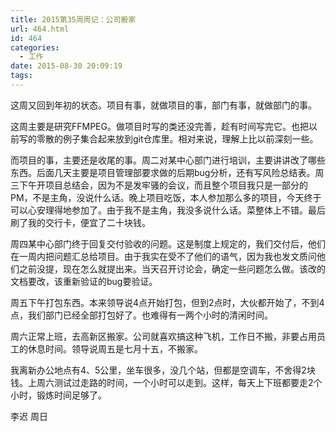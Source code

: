 ```yaml
---
title: 2015第35周周记：公司搬家
url: 464.html
id: 464
categories:
  - 工作
date: 2015-08-30 20:09:19
tags:
---
```


这周又回到年初的状态。项目有事，就做项目的事，部门有事，就做部门的事。 
<!-- more --> 
这周主要是研究FFMPEG。做项目时写的类还没完善，趁有时间写完它。也把以前写的零散的例子集合起来放到git仓库里。相对来说，理解上比以前深刻一些。

而项目的事，主要还是收尾的事。周二对某中心部门进行培训，主要讲讲改了哪些东西。后面几天主要是项目管理部要求做的后期bug分析，还有写风险总结表。周三下午开项目总结会，因为不是发牢骚的会议，而且整个项目我只是一部分的PM，不是主角，没说什么话。晚上项目吃饭，本人参加那么多的项目，今天终于可以心安理得地参加了。由于我不是主角，我没多说什么话。菜整体上不错。最后刷了我的交行卡，便宜了二十块钱。 

周四某中心部门终于回复交付验收的问题。这是制度上规定的，我们交付后，他们在一周内把问题汇总给项目。由于我实在受不了他们的语气，因为我也发文质问他们之前没提，现在怎么就提出来。当天召开讨论会，确定一些问题怎么做。该改的文档要改，该重新验证的bug要验证。 

周五下午打包东西。本来领导说4点开始打包，但到2点时，大伙都开始了，不到4点，我们部门已经全部打包好了。也难得有一两个小时的清闲时间。

周六正常上班，去高新区搬家。公司就喜欢搞这种飞机，工作日不搬，非要占用员工的休息时间。领导说周五是七月十五，不搬家。

我离新办公地点有4、5公里，坐车很多，没几个站，但都是空调车，不舍得2块钱。上周六测试过走路的时间，一个小时可以走到。这样，每天上下班都要走2个小时，锻炼时间足够了。 

李迟 周日
